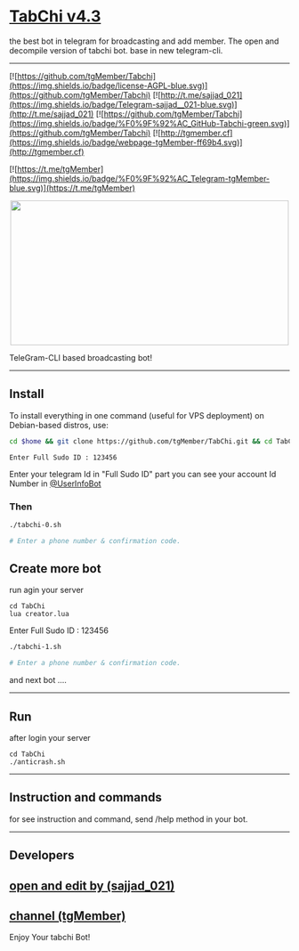 # [TabChi v4.3](https://t.me/tgMember)


the best bot in telegram for broadcasting and add member. The open and decompile version of tabchi bot. base in new telegram-cli.

***

[![https://github.com/tgMember/Tabchi](https://img.shields.io/badge/license-AGPL-blue.svg)](https://github.com/tgMember/Tabchi)
[![http://t.me/sajjad_021](https://img.shields.io/badge/Telegram-sajjad__021-blue.svg)](http://t.me/sajjad_021)
[![https://github.com/tgMember/Tabchi](https://img.shields.io/badge/%F0%9F%92%AC_GitHub-Tabchi-green.svg)](https://github.com/tgMember/Tabchi)
[![http://tgmember.cf](https://img.shields.io/badge/webpage-tgMember-ff69b4.svg)](http://tgmember.cf)

[![https://t.me/tgMember](https://img.shields.io/badge/%F0%9F%92%AC_Telegram-tgMember-blue.svg)](https://t.me/tgMember)

<p align="center"> <img class="td" style="vertical-align: middle;" src="https://memberplus.gq/tg2.png" alt="" width="500" height="260" /></p>

TeleGram-CLI based broadcasting bot!

****

## Install
To install everything in one command (useful for VPS deployment) on Debian-based distros, use:
```sh
cd $home && git clone https://github.com/tgMember/TabChi.git && cd TabChi && chmod 777 install.sh && ./install.sh -y --force-yes && lua creator.lua
```
```
Enter Full Sudo ID : 123456    
```
Enter your telegram Id in "Full Sudo ID" part
you can see your account Id Number in [@UserInfoBot](https://t.me/userinfobot)

### Then

```sh
./tabchi-0.sh

# Enter a phone number & confirmation code.
```

## Create more bot
run agin your server

```
cd TabChi
lua creator.lua
```

Enter Full Sudo ID : 123456 

```sh
./tabchi-1.sh

# Enter a phone number & confirmation code.
```
and next bot ....

***

## Run
after login your server

```
cd TabChi
./anticrash.sh
```

***

## Instruction and commands 

for see instruction and command, send /help method in your bot.

***

## Developers

## [open and edit by (sajjad_021)](https://t.me/sajjad_021)
## [channel (tgMember)](https://t.me/tgMember)


Enjoy Your tabchi Bot!
